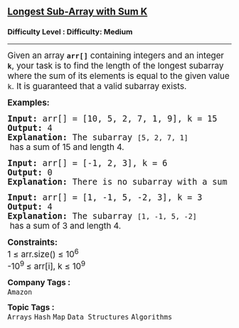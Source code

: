<h2><a href="https://www.geeksforgeeks.org/problems/longest-sub-array-with-sum-k0809/1">Longest Sub-Array with Sum K</a></h2><h3>Difficulty Level : Difficulty: Medium</h3><hr><div class="problems_problem_content__Xm_eO"><p><span style="font-size: 14pt;">Given an array <strong><code>arr[]</code></strong> containing integers and an integer <strong><code>k</code></strong>, your task is to find the length of the longest subarray where the sum of its elements is equal to the given value <code>k</code>. It is guaranteed that a valid subarray exists.</span></p>
<p><span style="font-size: 14pt;"><strong>Examples:</strong></span></p>
<pre><span style="font-size: 14pt;"><strong>Input: </strong>arr[] = [10, 5, 2, 7, 1, 9], k = 15
<strong>Output:</strong> 4
<strong>Explanation: </strong>The subarray <code>[5, 2, 7, 1]</code><span style="font-family: -apple-system, BlinkMacSystemFont, 'Segoe UI', Roboto, Oxygen, Ubuntu, Cantarell, 'Open Sans', 'Helvetica Neue', sans-serif;"> has a sum of 15 and length 4.</span></span></pre>
<pre><span style="font-size: 14pt;"><strong>Input:</strong> arr[] = [-1, 2, 3], k = 6
<strong>Output:</strong> 0
<strong>Explanation: </strong>There is no subarray with a sum of 6.
</span></pre>
<pre><span style="font-size: 14pt;"><strong>Input:</strong> arr[] = [1, -1, 5, -2, 3], k = 3
<strong>Output:</strong> 4
<strong>Explanation: </strong>The subarray <code>[1, -1, 5, -2]</code><span style="font-family: -apple-system, BlinkMacSystemFont, 'Segoe UI', Roboto, Oxygen, Ubuntu, Cantarell, 'Open Sans', 'Helvetica Neue', sans-serif;"> has a sum of 3 and length 4.</span></span></pre>
<p><span style="font-size: 14pt;"><strong>Constraints:</strong></span><br><span style="font-size: 14pt;">1&nbsp;≤&nbsp;arr.size() ≤ 10<sup>6<br></sup>-10<sup>9 </sup>≤ arr[i], k ≤ 10<sup>9</sup></span></p></div><p><span style=font-size:18px><strong>Company Tags : </strong><br><code>Amazon</code>&nbsp;<br><p><span style=font-size:18px><strong>Topic Tags : </strong><br><code>Arrays</code>&nbsp;<code>Hash</code>&nbsp;<code>Map</code>&nbsp;<code>Data Structures</code>&nbsp;<code>Algorithms</code>&nbsp;